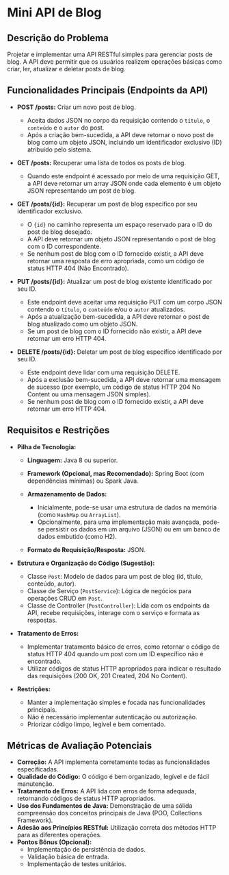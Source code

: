 # Mini API de Blog

## Descrição do Problema

Projetar e implementar uma API RESTful simples para gerenciar posts de blog. 
A API deve permitir que os usuários realizem operações básicas como criar, ler, atualizar e deletar posts de blog.

## Funcionalidades Principais (Endpoints da API)

*   **POST /posts:** Criar um novo post de blog.
    *   Aceita dados JSON no corpo da requisição contendo o `título`, o `conteúdo` e o `autor` do post.
    *   Após a criação bem-sucedida, a API deve retornar o novo post de blog como um objeto JSON, incluindo um identificador exclusivo (ID) atribuído pelo sistema.

*   **GET /posts:** Recuperar uma lista de todos os posts de blog.
    *   Quando este endpoint é acessado por meio de uma requisição GET, a API deve retornar um array JSON onde cada elemento é um objeto JSON representando um post de blog.

*   **GET /posts/{id}:** Recuperar um post de blog específico por seu identificador exclusivo.
    *   O `{id}` no caminho representa um espaço reservado para o ID do post de blog desejado.
    *   A API deve retornar um objeto JSON representando o post de blog com o ID correspondente.
    *   Se nenhum post de blog com o ID fornecido existir, a API deve retornar uma resposta de erro apropriada, como um código de status HTTP 404 (Não Encontrado).

*   **PUT /posts/{id}:** Atualizar um post de blog existente identificado por seu ID.
    *   Este endpoint deve aceitar uma requisição PUT com um corpo JSON contendo o `título`, o `conteúdo` e/ou o `autor` atualizados.
    *   Após a atualização bem-sucedida, a API deve retornar o post de blog atualizado como um objeto JSON.
    *   Se um post de blog com o ID fornecido não existir, a API deve retornar um erro HTTP 404.

*   **DELETE /posts/{id}:** Deletar um post de blog específico identificado por seu ID.
    *   Este endpoint deve lidar com uma requisição DELETE.
    *   Após a exclusão bem-sucedida, a API deve retornar uma mensagem de sucesso (por exemplo, um código de status HTTP 204 No Content ou uma mensagem JSON simples).
    *   Se nenhum post de blog com o ID fornecido existir, a API deve retornar um erro HTTP 404.

## Requisitos e Restrições

*   **Pilha de Tecnologia:**
    *   **Linguagem:** Java 8 ou superior.
    *   **Framework (Opcional, mas Recomendado):** Spring Boot (com dependências mínimas) ou Spark Java.
    *   **Armazenamento de Dados:**
        *   Inicialmente, pode-se usar uma estrutura de dados na memória (como `HashMap` ou `ArrayList`).
        *   Opcionalmente, para uma implementação mais avançada, pode-se persistir os dados em um arquivo (JSON) ou em um banco de dados embutido (como H2).

    *   **Formato de Requisição/Resposta:** JSON.

*   **Estrutura e Organização do Código (Sugestão):**
    *   Classe `Post`: Modelo de dados para um post de blog (id, título, conteúdo, autor).
    *   Classe de Serviço (`PostService`): Lógica de negócios para operações CRUD em `Post`.
    *   Classe de Controller (`PostController`): Lida com os endpoints da API, recebe requisições, interage com o serviço e formata as respostas.

*   **Tratamento de Erros:**
    *   Implementar tratamento básico de erros, como retornar o código de status HTTP 404 quando um post com um ID específico não é encontrado.
    *   Utilizar códigos de status HTTP apropriados para indicar o resultado das requisições (200 OK, 201 Created, 204 No Content).

*   **Restrições:**
    *   Manter a implementação simples e focada nas funcionalidades principais.
    *   Não é necessário implementar autenticação ou autorização.
    *   Priorizar código limpo, legível e bem comentado.

## Métricas de Avaliação Potenciais

*   **Correção:** A API implementa corretamente todas as funcionalidades especificadas.
*   **Qualidade do Código:** O código é bem organizado, legível e de fácil manutenção.
*   **Tratamento de Erros:** A API lida com erros de forma adequada, retornando códigos de status HTTP apropriados.
*   **Uso dos Fundamentos de Java:** Demonstração de uma sólida compreensão dos conceitos principais de Java (POO, Collections Framework).
*   **Adesão aos Princípios RESTful:** Utilização correta dos métodos HTTP para as diferentes operações.
*   **Pontos Bônus (Opcional):**
    *   Implementação de persistência de dados.
    *   Validação básica de entrada.
    *   Implementação de testes unitários.
